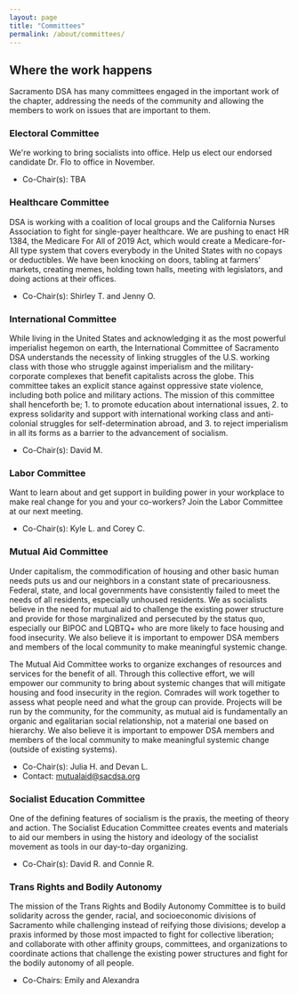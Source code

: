 ```yaml
---
layout: page
title: "Committees"
permalink: /about/committees/
---
```

## Where the work happens

Sacramento DSA has many committees engaged in the important work of the chapter,
addressing the needs of the community and allowing the members to work on issues
that are important to them.

### Electoral Committee

We're working to bring socialists into office. Help us elect our endorsed candidate Dr. Flo to office in November.

* Co-Chair(s): TBA


### Healthcare Committee

DSA is working with a coalition of local groups and the California Nurses
Association to fight for single-payer healthcare. We are pushing to enact HR
1384, the Medicare For All of 2019 Act, which would create a Medicare-for-All
type system that covers everybody in the United States with no copays or
deductibles. We have been knocking on doors, tabling at farmers’ markets,
creating memes, holding town halls, meeting with legislators, and doing actions
at their offices.

* Co-Chair(s): Shirley T. and Jenny O.

### International Committee

While living in the United States and acknowledging it as the most powerful
imperialist hegemon on earth, the International Committee of Sacramento DSA
understands the necessity of linking struggles of the U.S. working class with
those who struggle against imperialism and the military-corporate complexes that
benefit capitalists across the globe. This committee takes an explicit stance
against oppressive state violence, including both police and military actions.
The mission of this committee shall henceforth be; 1. to promote education about
international issues, 2. to express solidarity and support with international
working class and anti-colonial struggles for self-determination abroad, and 3.
to reject imperialism in all its forms as a barrier to the advancement of
socialism.

* Co-Chair(s): David M.

### Labor Committee

Want to learn about and get support in building power in your workplace to make
real change for you and your co-workers? Join the Labor Committee at our next
meeting.

* Co-Chair(s): Kyle L. and Corey C.


### Mutual Aid Committee

Under capitalism, the commodification of housing and other basic human needs
puts us and our neighbors in a constant state of precariousness. Federal, state,
and local governments have consistently failed to meet the needs of all
residents, especially unhoused residents. We as socialists believe in the need
for mutual aid to challenge the existing power structure and provide for those
marginalized and persecuted by the status quo, especially our BIPOC and LQBTQ+
who are more likely to face housing and food insecurity. We also believe it is
important to empower DSA members and members of the local community to make
meaningful systemic change.

The Mutual Aid Committee works to organize exchanges of resources and services
for the benefit of all. Through this collective effort, we will empower our
community to bring about systemic changes that will mitigate housing and food
insecurity in the region. Comrades will work together to assess what people need
and what the group can provide. Projects will be run by the community, for the
community, as mutual aid is fundamentally an organic and egalitarian social
relationship, not a material one based on hierarchy. We also believe it is
important to empower DSA members and members of the local community to make
meaningful systemic change (outside of existing systems).

* Co-Chair(s): Julia H. and Devan L.
* Contact: mutualaid@sacdsa.org

### Socialist Education Committee

One of the defining features of socialism is the praxis, the meeting of theory
and action. The Socialist Education Committee creates events and materials to
aid our members in using the history and ideology of the socialist movement as
tools in our day-to-day organizing.

* Co-Chair(s): David R. and Connie R.

### Trans Rights and Bodily Autonomy

The mission of the Trans Rights and Bodily Autonomy Committee is to build solidarity across the gender, racial, and socioeconomic divisions of Sacramento while challenging instead of reifying those divisions; develop a praxis informed by those most impacted to fight for collective liberation; and collaborate with other affinity groups, committees, and organizations to coordinate actions that challenge the existing power structures and fight for the bodily autonomy of all people.

* Co-Chairs: Emily and Alexandra

